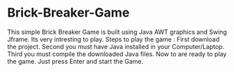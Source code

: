 # Brick-Breaker-Game
This simple Brick Breaker Game is built using Java AWT graphics and Swing Jframe. Its very intresting to play.
Steps to play the game : 
First download the project.
Second you must have Java installed in your Computer/Laptop.
Third you must compile the downloaded Java files.
Now to are ready to play the game.
Just press Enter and start the Game.

